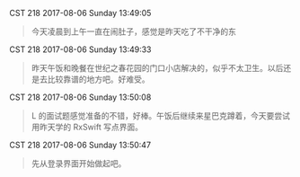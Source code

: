 CST 218 2017-08-06 Sunday 13:49:05
> 今天凌晨到上午一直在闹肚子，感觉是昨天吃了不干净的东

CST 218 2017-08-06 Sunday 13:49:33
> 昨天午饭和晚餐在世纪之春花园的门口小店解决的，似乎不太卫生。以后还是去比较靠谱的地方吧。好难受。

CST 218 2017-08-06 Sunday 13:50:08
> L 的面试题感觉准备的不错，好棒。午饭后继续来星巴克蹲着，今天要尝试用昨天学的 RxSwift 写点界面。

CST 218 2017-08-06 Sunday 13:50:47
> 先从登录界面开始做起吧。

